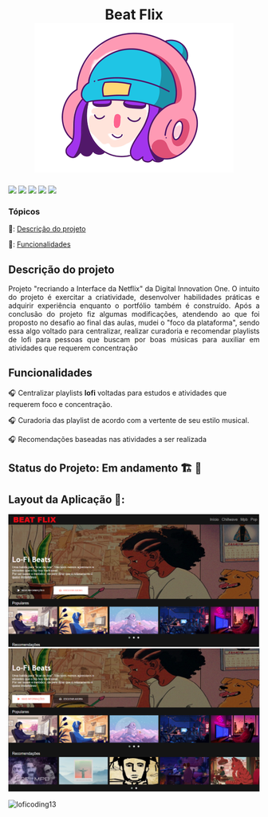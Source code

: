 
# <h1 align="center"> Beat Flix <br> <img src="https://github.com/obamis/BeatFlixDIO/blob/master/img/favico_tratada.png?raw=true"/></h1>
<p>
<img src="https://img.shields.io/badge/-Html-E34F26?logo=HTML5&logoColor=white&style=for-the-badge"/>
<img src="https://img.shields.io/badge/-css-1572b6?logo=CSS3&logoColor=white&style=for-the-badge"/>
<img src="https://img.shields.io/badge/-Js-F7DF1E?logo=JavaScript&logoColor=white&style=for-the-badge"/>
<img src="https://img.shields.io/badge/-JQuery-0769AD?logo=JQuery&logoColor=white&style=for-the-badge"/>
<img src="https://img.shields.io/badge/-Github-181717?logo=GitHub&logoColor=white&style=for-the-badge"/>
</p>


### Tópicos 

📌: [Descrição do projeto](#descrição-do-projeto)

📌: [Funcionalidades](#funcionalidades)


## Descrição do projeto 

<p align="justify">
   Projeto "recriando a Interface da Netflix" da Digital Innovation One.
   O intuito do projeto é exercitar a criatividade, desenvolver habilidades práticas e adquirir experiência enquanto o portfólio também é construído.
   Após a conclusão do projeto fiz algumas modificações, atendendo ao que foi proposto no desafio ao final das aulas, mudei o "foco da plataforma", sendo essa algo voltado  para centralizar, realizar curadoria e recomendar playlists de lofi para pessoas que buscam por boas músicas para auxiliar em atividades que requerem concentração

</p>

## Funcionalidades

:headphones: Centralizar playlists <strong>lofi</strong> voltadas para estudos e atividades que requerem foco e concentração.

:headphones: Curadoria das playlist de acordo com a vertente de seu estilo musical.

:headphones: Recomendações baseadas nas atividades a ser realizada


## Status do Projeto: Em andamento 🏗️ 👷



## Layout da Aplicação 💨:

  <img src="https://github.com/obamis/BeatFlixDIO/blob/master/img/interface-site/BEATFLIX1.png"/>
  <img src="https://github.com/obamis/BeatFlixDIO/blob/master/img/interface-site/BEATFLIX2.png"/>

![loficoding13](https://user-images.githubusercontent.com/56206316/114814013-ac327380-9d89-11eb-905b-0721709aa5a0.jpg)
 


